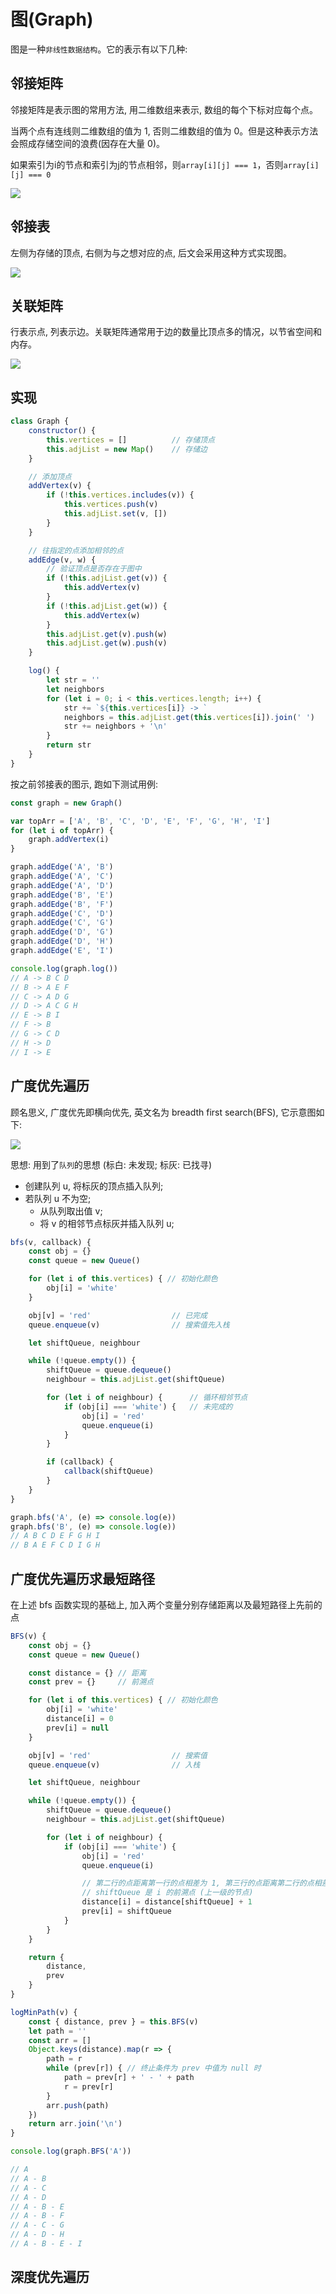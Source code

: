 # 图(Graph)

图是一种`非线性数据结构`。它的表示有以下几种:


## 邻接矩阵

邻接矩阵是表示图的常用方法, 用二维数组来表示, 数组的每个下标对应每个点。

当两个点有连线则二维数组的值为 1, 否则二维数组的值为 0。但是这种表示方法会照成存储空间的浪费(因存在大量 0)。

如果索引为i的节点和索引为j的节点相邻，则`array[i][j] === 1`，否则`array[i][j] === 0`


![](./../img/11.jpeg)


## 邻接表

左侧为存储的顶点, 右侧为与之想对应的点, 后文会采用这种方式实现图。

![](./../img/12.jpeg)

## 关联矩阵

行表示点, 列表示边。关联矩阵通常用于边的数量比顶点多的情况，以节省空间和内存。

![](./../img/13.jpeg)

## 实现

```js
class Graph {
    constructor() {
        this.vertices = []          // 存储顶点
        this.adjList = new Map()    // 存储边
    }

    // 添加顶点
    addVertex(v) {
        if (!this.vertices.includes(v)) {
            this.vertices.push(v)
            this.adjList.set(v, [])
        }
    }

    // 往指定的点添加相邻的点
    addEdge(v, w) {
        // 验证顶点是否存在于图中
        if (!this.adjList.get(v)) {
            this.addVertex(v)
        }
        if (!this.adjList.get(w)) {
            this.addVertex(w)
        }
        this.adjList.get(v).push(w)
        this.adjList.get(w).push(v)
    }

    log() {
        let str = ''
        let neighbors
        for (let i = 0; i < this.vertices.length; i++) {
            str += `${this.vertices[i]} -> `
            neighbors = this.adjList.get(this.vertices[i]).join(' ')
            str += neighbors + '\n'
        }
        return str
    }
}
```

按之前邻接表的图示, 跑如下测试用例:

```js
const graph = new Graph()

var topArr = ['A', 'B', 'C', 'D', 'E', 'F', 'G', 'H', 'I']
for (let i of topArr) {
    graph.addVertex(i)
}

graph.addEdge('A', 'B')
graph.addEdge('A', 'C')
graph.addEdge('A', 'D')
graph.addEdge('B', 'E')
graph.addEdge('B', 'F')
graph.addEdge('C', 'D')
graph.addEdge('C', 'G')
graph.addEdge('D', 'G')
graph.addEdge('D', 'H')
graph.addEdge('E', 'I')

console.log(graph.log())
// A -> B C D
// B -> A E F
// C -> A D G
// D -> A C G H
// E -> B I
// F -> B
// G -> C D
// H -> D
// I -> E
```


## 广度优先遍历

顾名思义, 广度优先即横向优先, 英文名为 breadth first search(BFS), 它示意图如下:

![](./../img/14.jpg)

思想: 用到了`队列`的思想 (标白: 未发现; 标灰: 已找寻)

- 创建队列 u, 将标灰的顶点插入队列;
- 若队列 u 不为空;
    - 从队列取出值 v;
    - 将 v 的相邻节点标灰并插入队列 u;

```js
bfs(v, callback) {
    const obj = {}
    const queue = new Queue()

    for (let i of this.vertices) { // 初始化颜色
        obj[i] = 'white'
    }

    obj[v] = 'red'                  // 已完成
    queue.enqueue(v)                // 搜索值先入栈

    let shiftQueue, neighbour

    while (!queue.empty()) {
        shiftQueue = queue.dequeue()    
        neighbour = this.adjList.get(shiftQueue)

        for (let i of neighbour) {      // 循环相邻节点
            if (obj[i] === 'white') {   // 未完成的
                obj[i] = 'red'
                queue.enqueue(i)
            }
        }

        if (callback) {
            callback(shiftQueue)
        }
    }
}
```

```js
graph.bfs('A', (e) => console.log(e))
graph.bfs('B', (e) => console.log(e))
// A B C D E F G H I
// B A E F C D I G H
```

## 广度优先遍历求最短路径

在上述 bfs 函数实现的基础上, 加入两个变量分别存储距离以及最短路径上先前的点

```js
BFS(v) {
    const obj = {}
    const queue = new Queue()

    const distance = {} // 距离
    const prev = {}     // 前溯点

    for (let i of this.vertices) { // 初始化颜色
        obj[i] = 'white'
        distance[i] = 0
        prev[i] = null
    }

    obj[v] = 'red'                  // 搜索值
    queue.enqueue(v)                // 入栈

    let shiftQueue, neighbour

    while (!queue.empty()) {
        shiftQueue = queue.dequeue()
        neighbour = this.adjList.get(shiftQueue)

        for (let i of neighbour) {
            if (obj[i] === 'white') {
                obj[i] = 'red'
                queue.enqueue(i)

                // 第二行的点距离第一行的点相差为 1, 第三行的点距离第二行的点相差为 1, 以此类推。
                // shiftQueue 是 i 的前溯点 (上一级的节点)
                distance[i] = distance[shiftQueue] + 1 
                prev[i] = shiftQueue   
            }
        }
    }

    return {
        distance,
        prev
    }
}

logMinPath(v) {
    const { distance, prev } = this.BFS(v)
    let path = ''
    const arr = []
    Object.keys(distance).map(r => {
        path = r
        while (prev[r]) { // 终止条件为 prev 中值为 null 时
            path = prev[r] + ' - ' + path
            r = prev[r]
        }
        arr.push(path)
    })
    return arr.join('\n')
}

console.log(graph.BFS('A'))

// A
// A - B
// A - C
// A - D
// A - B - E
// A - B - F
// A - C - G
// A - D - H
// A - B - E - I
```


## 深度优先遍历

